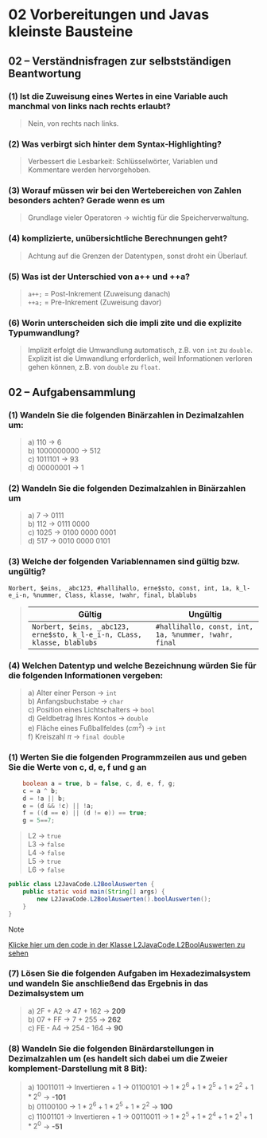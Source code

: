 #  02 Vorbereitungen und Javas kleinste Bausteine
## 02 – Verständnisfragen zur selbstständigen Beantwortung
### (1) Ist die Zuweisung eines Wertes in eine Variable auch manchmal von links nach rechts erlaubt?
> Nein, von rechts nach links.
### (2) Was verbirgt sich hinter dem Syntax-Highlighting?
> Verbessert die Lesbarkeit: Schlüsselwörter, Variablen und Kommentare werden hervorgehoben.
### (3) Worauf müssen wir bei den Wertebereichen von Zahlen besonders achten? Gerade wenn es um
> Grundlage vieler Operatoren &rarr; wichtig für die Speicherverwaltung.
### (4) komplizierte, unübersichtliche Berechnungen geht?
> Achtung auf die Grenzen der Datentypen, sonst droht ein Überlauf.
### (5) Was ist der Unterschied von a++ und ++a?
> `a++;` = Post-Inkrement (Zuweisung danach)\
> `++a;` = Pre-Inkrement (Zuweisung davor)
### (6) Worin unterscheiden sich die impli  zite und die explizite Typumwandlung?
> Implizit erfolgt die Umwandlung automatisch, z.B. von `int` zu `double`.\
> Explizit ist die Umwandlung erforderlich, weil Informationen verloren gehen können, z.B. von `double` zu `float`.

## 02 – Aufgabensammlung
### (1) Wandeln Sie die folgenden Binärzahlen in Dezimalzahlen um:
> a) 110        &rarr; 6\
> b) 1000000000 &rarr; 512\
> c) 1011101    &rarr; 93\
> d) 00000001   &rarr; 1

### (2) Wandeln Sie die folgenden Dezimalzahlen in Binärzahlen um
> a) 7      &rarr; 0111\
> b) 112    &rarr; 0111 0000\
> c) 1025   &rarr; 0100 0000 0001\
> d) 517    &rarr; 0010 0000 0101

### (3) Welche der folgenden Variablennamen sind gültig bzw. ungültig?
`Norbert, $eins, _abc123, #hallihallo, erne$sto, const, int, 1a, k_l-e_i-n, %nummer, Class, klasse, !wahr, final, blablubs`
> | Gültig                                                                  | Ungültig                                             |
> |-------------------------------------------------------------------------|------------------------------------------------------|
> | `Norbert, $eins, _abc123, erne$sto, k_l-e_i-n, CLass, klasse, blablubs` | `#hallihallo, const, int, 1a, %nummer, !wahr, final` |

### (4) Welchen Datentyp und welche Bezeichnung würden Sie für die folgenden Informationen vergeben:
> a) Alter einer Person                 &rarr; `int`\
> b) Anfangsbuchstabe                   &rarr; `char`\
> c) Position eines Lichtschalters      &rarr; `bool`\
> d) Geldbetrag Ihres Kontos            &rarr; `double`\
> e) Fläche eines Fußballfeldes ($cm^2$)   &rarr; `int`\
> f) Kreiszahl $\pi$                    &rarr; `final double`

### (1) Werten Sie die folgenden Programmzeilen aus und geben Sie die Werte von c, d, e, f und g an
```java
    boolean a = true, b = false, c, d, e, f, g;  
    c = a ^ b;
    d = !a || b;
    e = (d && !c) || !a;
    f = ((d == e) || (d != e)) == true;
    g = 5==7;
```
> L2 &rarr; `true`\
> L3 &rarr; `false`\
> L4 &rarr; `false`\
> L5 &rarr; `true`\
> L6 &rarr; `false`
```java
public class L2JavaCode.L2BoolAuswerten {
    public static void main(String[] args) {
        new L2JavaCode.L2BoolAuswerten().boolAuswerten();
    }
}
 ```
> [!NOTE]
> [Klicke hier um den code in der Klasse L2JavaCode.L2BoolAuswerten zu sehen](../src/L2BoolAuswerten.java)

### (7) Lösen Sie die folgenden Aufgaben im Hexadezimalsystem und wandeln Sie anschließend das Ergebnis in das Dezimalsystem um
> a) 2F + A2 &rarr; 47 + 162 &rarr; **209**\
> b) 07 + FF &rarr; 7 + 255 &rarr; **262**\
> c) FE - A4 &rarr; 254 - 164 &rarr; **90**

### (8) Wandeln Sie die folgenden Binärdarstellungen in Dezimalzahlen um (es handelt sich dabei um die Zweier komplement-Darstellung mit 8 Bit):
> a) 10011011 &rarr; Invertieren + 1 &rarr; 01100101 &rarr;  $`1* 2^6 + 1 * 2^5  + 1 * 2^2 + 1 * 2^0`$ &rarr; **-101**\
> b) 01100100 &rarr; $` 1* 2^6 + 1 * 2^5  + 1 * 2^2 `$ &rarr; **100**\
> c) 11001101 &rarr; Invertieren + 1 &rarr; 00110011 &rarr; $` 1* 2^5 + 1* 2^4 + 1 * 2^1  + 1 * 2^0 `$ &rarr; **-51**

